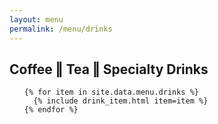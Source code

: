 ```yaml
---
layout: menu
permalink: /menu/drinks
---
```


<section id="beverages" class="menu-section">

  <h2>Coffee &Vert; Tea &Vert; Specialty Drinks</h2>

  <ul class="menu-list">

    {% for item in site.data.menu.drinks %}
      {% include drink_item.html item=item %}
    {% endfor %}

  </ul>

</section>
